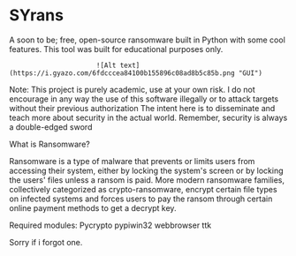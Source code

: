 # SYrans
A soon to be; free, open-source ransomware built in Python with some cool features. This tool was built for educational purposes only.

                          ![Alt text](https://i.gyazo.com/6fdcccea84100b155896c08ad8b5c85b.png "GUI")

Note: This project is purely academic, use at your own risk. I do not encourage in any way the use of this software illegally or to attack targets without their previous authorization
The intent here is to disseminate and teach more about security in the actual world. Remember, security is always a double-edged sword

What is Ransomware?

Ransomware is a type of malware that prevents or limits users from accessing their system, either by locking the system's screen or by locking the users' files unless a ransom is paid. More modern ransomware families, collectively categorized as crypto-ransomware, encrypt certain file types on infected systems and forces users to pay the ransom through certain online payment methods to get a decrypt key.

Required modules: 
Pycrypto 
pypiwin32
webbrowser
ttk

Sorry if i forgot one. 
